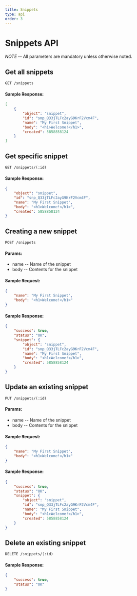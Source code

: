 ```yaml
---
title: Snippets
type: api
order: 3
---
```


# Snippets API

*NOTE* -- All parameters are mandatory unless otherwise noted.

## Get all snippets

`GET /snippets`

#### Sample Response:

```json
[
    {
        "object": "snippet",
        "id": "snp_Q33jTLFc2ayG9KrF2Vcm4F",
        "name": "My First Snippet",
        "body": "<h1>Welcome!</h1>",
        "created": 5858858124
    }
]
```

## Get specific snippet

`GET /snippets/(:id)`

#### Sample Response:

```json
{
    "object": "snippet",
    "id": "snp_Q33jTLFc2ayG9KrF2Vcm4F",
    "name": "My First Snippet",
    "body": "<h1>Welcome!</h1>",
    "created": 5858858124
}
```

## Creating a new snippet

`POST /snippets`

#### Params:

- name       -- Name of the snippet
- body       -- Contents for the snippet

#### Sample Request:

```json
{
    "name": "My First Snippet",
    "body": "<h1>Welcome!</h1>"
}
```

#### Sample Response:

```json
{
    "success": true,
    "status": "OK",
    "snippet": {
        "object": "snippet",
        "id": "snp_Q33jTLFc2ayG9KrF2Vcm4F",
        "name": "My First Snippet",
        "body": "<h1>Welcome!</h1>",
        "created": 5858858124
    }
}
```

## Update an existing snippet

`PUT /snippets/(:id)`

#### Params:

- name       -- Name of the snippet
- body       -- Contents for the snippet

#### Sample Request:

```json
{
    "name": "My First Snippet",
    "body": "<h1>Welcome!</h1>"
}
```

#### Sample Response:

```json
{
    "success": true,
    "status": "OK",
    "snippet": {
        "object": "snippet",
        "id": "snp_Q33jTLFc2ayG9KrF2Vcm4F",
        "name": "My First Snippet",
        "body": "<h1>Welcome!</h1>",
        "created": 5858858124
    }
}
```

## Delete an existing snippet

`DELETE /snippets/(:id)`

#### Sample Response:

```json
{
    "success": true,
    "status": "OK"
}
```
